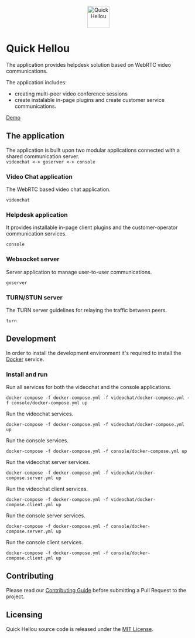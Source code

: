 <div align="center">
  <img src="" height="60px" alt="Quick Hellou"/>
</div>


# Quick Hellou

The application provides helpdesk solution based on WebRTC video communications.

The application includes:
* creating multi-peer video conference sessions
* create instalable in-page plugins and create customer service communications.

[Demo](https://www.quickhellou.com)
 
## The application

The application is built upon two modular applications connected with a shared communication server.  
``
videochat <-> goserver <-> console
``
### Video Chat application

The WebRTC based video chat application.

```
videochat
```

### Helpdesk application

It provides installable in-page client plugins and the customer-operator communication services.
```
console
```

### Websocket server

Server application to manage user-to-user communications.
```
goserver
```

### TURN/STUN server

The TURN server guidelines for relaying the traffic between peers.
```
turn
```


## Development

In order to install the development environment it's required to install the [Docker](https://www.docker.com) service. 

### Install and run

Run all services for both the videochat and the console applications.
```
docker-compose -f docker-compose.yml -f videochat/docker-compose.yml -f console/docker-compose.yml up
```

Run the videochat services.
```
docker-compose -f docker-compose.yml -f videochat/docker-compose.yml up
```

Run the console services.
```
docker-compose -f docker-compose.yml -f console/docker-compose.yml up
```

Run the videochat server services.
```
docker-compose -f docker-compose.yml -f videochat/docker-compose.server.yml up
```

Run the videochat client services.
```
docker-compose -f docker-compose.yml -f videochat/docker-compose.client.yml up
```

Run the console server services.
```
docker-compose -f docker-compose.yml -f console/docker-compose.server.yml up
```

Run the console client services.
```
docker-compose -f docker-compose.yml -f console/docker-compose.client.yml up
```

## Contributing

Please read our [Contributing Guide](https://github.com/GenBInc/quickhellou/blob/main/CONTRIBUTING.md) before submitting a Pull Request to the project.

## Licensing

Quick Hellou source code is released under the [MIT License](https://github.com/GenBInc/quickhellou/blob/main/LICENSE.md).
